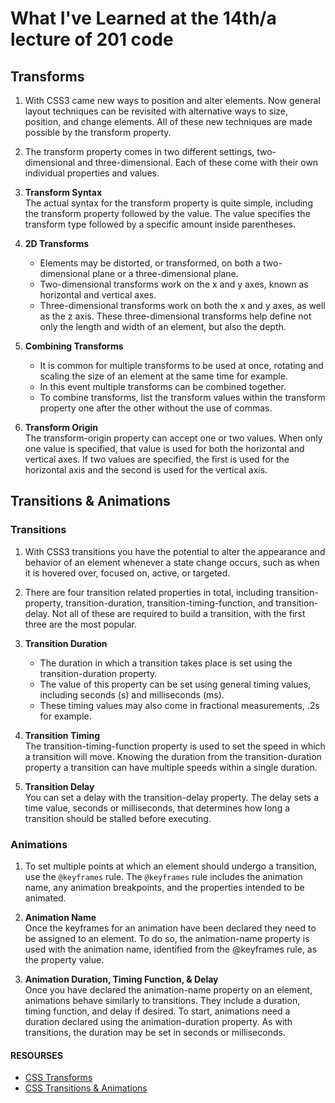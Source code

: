 # What I've Learned at the 14th/a lecture of 201 code

## Transforms

1. With CSS3 came new ways to position and alter elements. Now general layout techniques can be revisited with alternative ways to size, position, and change elements. All of these new techniques are made possible by the transform property.

2. The transform property comes in two different settings, two-dimensional and three-dimensional. Each of these come with their own individual properties and values.

3. **Transform Syntax**      
   The actual syntax for the transform property is quite simple, including the transform property followed by the value. The value specifies the transform type followed by a specific amount inside parentheses.

4. **2D Transforms**     

    - Elements may be distorted, or transformed, on both a two-dimensional plane or a three-dimensional plane. 
    - Two-dimensional transforms work on the x and y axes, known as horizontal and vertical axes.
    - Three-dimensional transforms work on both the x and y axes, as well as the z axis. These three-dimensional transforms help define not only the length and width of an element, but also the depth.

5. **Combining Transforms**
    - It is common for multiple transforms to be used at once, rotating and scaling the size of an element at the same time for example.
    - In this event multiple transforms can be combined together. 
    - To combine transforms, list the transform values within the transform property one after the other without the use of commas.

6. **Transform Origin**     
   The transform-origin property can accept one or two values. When only one value is specified, that value is used for both the horizontal and vertical axes. If two values are specified, the first is used for the horizontal axis and the second is used for the vertical axis.

## Transitions & Animations

### Transitions

1. With CSS3 transitions you have the potential to alter the appearance and behavior of an element whenever a state change occurs, such as when it is hovered over, focused on, active, or targeted.

2. There are four transition related properties in total, including transition-property, transition-duration, transition-timing-function, and transition-delay. Not all of these are required to build a transition, with the first three are the most popular.

3. **Transition Duration**
   - The duration in which a transition takes place is set using the transition-duration property. 
   - The value of this property can be set using general timing values, including seconds (s) and milliseconds (ms). 
   - These timing values may also come in fractional measurements, .2s for example.

4. **Transition Timing**    
  The transition-timing-function property is used to set the speed in which a transition will move. Knowing the duration from the transition-duration property a transition can have multiple speeds within a single duration.

5. **Transition Delay**     
  You can set a delay with the transition-delay property. The delay sets a time value, seconds or milliseconds, that determines how long a transition should be stalled before executing. 

### Animations          

1. To set multiple points at which an element should undergo a transition, use the `@keyframes` rule. The `@keyframes` rule includes the animation name, any animation breakpoints, and the properties intended to be animated.

2. **Animation Name**        
  Once the keyframes for an animation have been declared they need to be assigned to an element. To do so, the animation-name property is used with the animation name, identified from the @keyframes rule, as the property value.
 
3. **Animation Duration, Timing Function, & Delay**           
  Once you have declared the animation-name property on an element, animations behave similarly to transitions. They include a duration, timing function, and delay if desired. To start, animations need a duration declared using the animation-duration property. As with transitions, the duration may be set in seconds or milliseconds.


#### RESOURSES

- [CSS Transforms](https://learn.shayhowe.com/advanced-html-css/css-transforms/)
- [CSS Transitions & Animations](https://learn.shayhowe.com/advanced-html-css/transitions-animations/)


